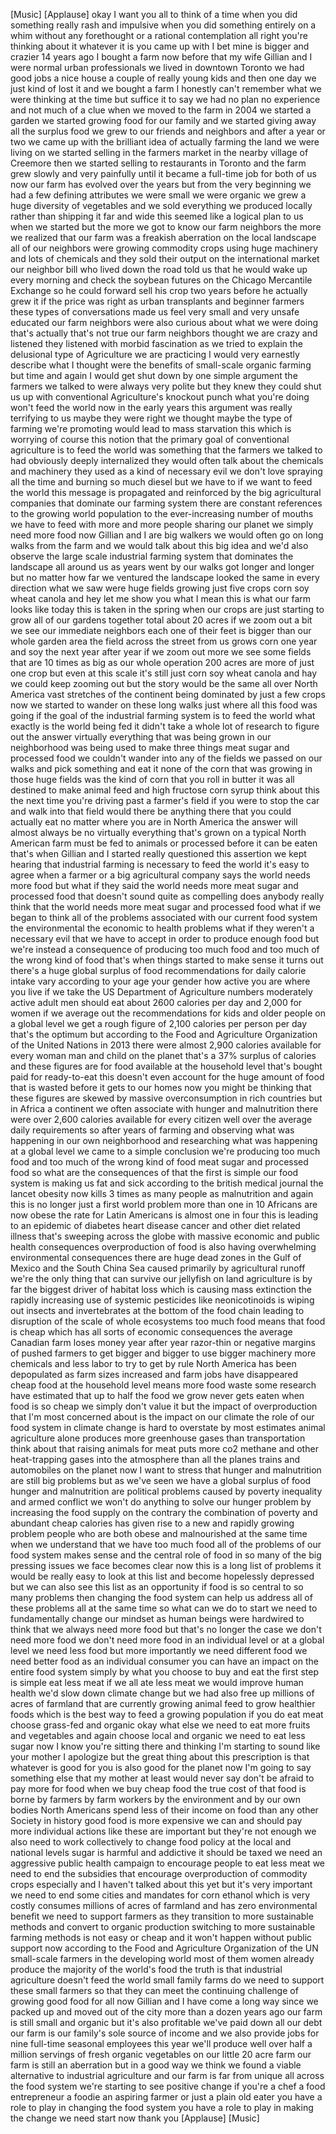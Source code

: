 
[Music]
[Applause]
okay I want you all to think of a time
when you did something really rash and
impulsive when you did something
entirely on a whim without any
forethought or a rational contemplation
all right you&#39;re thinking about it
whatever it is you came up with I bet
mine is bigger and crazier 14 years ago
I bought a farm now before that my wife
Gillian and I were normal
urban professionals we lived in downtown
Toronto we had good jobs a nice house a
couple of really young kids and then one
day we just kind of lost it and we
bought a farm I honestly can&#39;t remember
what we were thinking at the time but
suffice it to say we had no plan no
experience and not much of a clue when
we moved to the farm in 2004 we started
a garden we started growing food for our
family and we started giving away all
the surplus food we grew to our friends
and neighbors and after a year or two we
came up with the brilliant idea of
actually farming the land we were living
on we started selling in the farmers
market in the nearby village of Creemore
then we started selling to restaurants
in Toronto and the farm grew slowly and
very painfully until it became a
full-time job for both of us now
our farm has evolved over the years but
from the very beginning we had a few
defining attributes we were small we
were organic we grew a huge diversity of
vegetables and we sold everything we
produced locally rather than shipping it
far and wide this seemed like a logical
plan to us when we started but the more
we got to know our farm neighbors the
more we realized that our farm was a
freakish aberration on the local
landscape all of our neighbors were
growing commodity crops using huge
machinery and lots of chemicals and they
sold their output on the international
market our neighbor bill who lived down
the road told us that he would wake up
every morning and check the soybean
futures on the Chicago Mercantile
Exchange so he could forward sell his
crop two years before he actually grew
it if the price was right as urban
transplants and beginner farmers these
types of conversations made us feel very
small and very unsafe
educated our farm neighbors were also
curious about what we were doing that&#39;s
actually that&#39;s not true
our farm neighbors thought we are crazy
and listened they listened with morbid
fascination as we tried to explain the
delusional type of Agriculture we are
practicing I would very earnestly
describe what I thought were the
benefits of small-scale organic farming
but time and again I would get shut down
by one simple argument the farmers we
talked to were always very polite but
they knew they could shut us up with
conventional Agriculture&#39;s knockout
punch what you&#39;re doing won&#39;t feed the
world now in the early years this
argument was really terrifying to us
maybe they were right we thought maybe
the type of farming we&#39;re promoting
would lead to mass starvation this which
is worrying of course this notion that
the primary goal of conventional
agriculture is to feed the world was
something that the farmers we talked to
had obviously deeply internalized they
would often talk about the chemicals and
machinery they used as a kind of
necessary evil
we don&#39;t love spraying all the time and
burning so much diesel but we have to if
we want to feed the world this message
is propagated and reinforced by the big
agricultural companies that dominate our
farming system there are constant
references to the growing world
population to the ever-increasing number
of mouths we have to feed with more and
more people sharing our planet we simply
need more food now Gillian and I are big
walkers we would often go on long walks
from the farm and we would talk about
this big idea and we&#39;d also observe the
large scale industrial farming system
that dominates the landscape all around
us as years went by our walks got longer
and longer but no matter how far we
ventured the landscape looked the same
in every direction what we saw were huge
fields growing just five crops corn soy
wheat canola and hey let me show you
what I mean this is what our farm looks
like today this is taken in the spring
when our crops are just starting to grow
all of our gardens together total about
20 acres if we zoom out a bit we see our
immediate neighbors each one of their
feet
is bigger than our whole garden area the
field across the street from us grows
corn one year and soy the next year
after year if we zoom out more we see
some fields that are 10 times as big as
our whole operation 200 acres are more
of just one crop but even at this scale
it&#39;s still just corn soy wheat canola
and hay we could keep zooming out but
the story would be the same all over
North America vast stretches of the
continent being dominated by just a few
crops now we started to wander on these
long walks just where all this food was
going if the goal of the industrial
farming system is to feed the world what
exactly is the world being fed it didn&#39;t
take a whole lot of research to figure
out the answer
virtually everything that was being
grown in our neighborhood was being used
to make three things meat sugar and
processed food we couldn&#39;t wander into
any of the fields we passed on our walks
and pick something and eat it none of
the corn that was growing in those huge
fields was the kind of corn that you
roll in butter it was all destined to
make animal feed and high fructose corn
syrup think about this the next time
you&#39;re driving past a farmer&#39;s field if
you were to stop the car and walk into
that field would there be anything there
that you could actually eat no matter
where you are in North America the
answer will almost always be no
virtually everything that&#39;s grown on a
typical North American farm must be fed
to animals or processed before it can be
eaten
that&#39;s when Gillian and I started really
questioned this assertion we kept
hearing that industrial farming is
necessary to feed the world it&#39;s easy to
agree when a farmer or a big
agricultural company says the world
needs more food but what if they said
the world needs more meat sugar and
processed food that doesn&#39;t sound quite
as compelling does anybody really think
that the world needs more meat sugar and
processed food what if we began to think
all of the problems associated with our
current food system the environmental
the economic to health problems what if
they weren&#39;t a necessary evil that we
have to accept in order to produce
enough food but we&#39;re instead a
consequence of producing too much food
and too much of the wrong kind of food
that&#39;s when things started to make sense
it turns out there&#39;s a huge global
surplus of food recommendations for
daily calorie intake vary according to
your age your gender how active you are
where you live if we take the US
Department of Agriculture numbers
moderately active adult men should eat
about 2600 calories per day and 2,000
for women if we average out the
recommendations for kids and older
people on a global level we get a rough
figure of 2,100 calories per person per
day that&#39;s the optimum but according to
the Food and Agriculture Organization of
the United Nations in 2013 there were
almost 2,900 calories available for
every woman man and child on the planet
that&#39;s a 37% surplus of calories and
these figures are for food available at
the household level that&#39;s bought paid
for ready-to-eat this doesn&#39;t even
account for the huge amount of food that
is wasted before it gets to our homes
now you might be thinking that these
figures are skewed by massive
overconsumption in rich countries but in
Africa a continent we often associate
with hunger and malnutrition
there were over 2,600 calories available
for every citizen well over the average
daily requirements so after years of
farming and observing what was happening
in our own neighborhood and researching
what was happening at a global level we
came to a simple conclusion we&#39;re
producing too much food and too much of
the wrong kind of food meat sugar and
processed food so what are the
consequences of that the first is simple
our food system is making us fat and
sick according to the british medical
journal the lancet
obesity now kills 3 times as many people
as malnutrition and again this is no
longer just a first world problem more
than one in 10 Africans are now obese
the rate for Latin Americans is almost
one in four this is leading to an
epidemic of diabetes heart disease
cancer and other diet related illness
that&#39;s sweeping across the globe with
massive economic and public health
consequences overproduction of food is
also having overwhelming environmental
consequences
there are huge dead zones in the Gulf of
Mexico and the South China Sea caused
primarily by agricultural runoff we&#39;re
the only thing that can survive our
jellyfish on land agriculture is by far
the biggest driver of habitat loss which
is causing mass extinction the rapidly
increasing use of systemic pesticides
like neonicotinoids is wiping out
insects and invertebrates at the bottom
of the food chain leading to disruption
of the scale of whole ecosystems too
much food means that food is cheap which
has all sorts of economic consequences
the average Canadian farm loses money
year after year razor-thin or negative
margins of pushed farmers to get bigger
and bigger to use bigger machinery more
chemicals and less labor to try to get
by rule North America has been
depopulated as farm sizes increased and
farm jobs have disappeared cheap food at
the household level means more food
waste some research have estimated that
up to half the food we grow never gets
eaten when food is so cheap we simply
don&#39;t value it but the impact of
overproduction that I&#39;m most concerned
about is the impact on our climate the
role of our food system in climate
change is hard to overstate by most
estimates animal agriculture alone
produces more greenhouse gases than
transportation think about that raising
animals for meat puts more co2 methane
and other heat-trapping gases into the
atmosphere than all the planes trains
and automobiles on the planet now I want
to stress that hunger and malnutrition
are still big problems but as we&#39;ve seen
we have a global surplus of food hunger
and malnutrition are political problems
caused by poverty inequality and armed
conflict we won&#39;t do anything to solve
our hunger problem by increasing the
food supply on the contrary the
combination of poverty and abundant
cheap calories has given rise to a new
and rapidly growing problem people who
are both obese and malnourished at the
same time when we understand that we
have too much food all of the problems
of our food system makes sense and the
central role of food in so many of the
big pressing issues we face becomes
clear now
this is a long list of problems it would
be really easy to look at this list and
become hopelessly depressed but we can
also see this list as an opportunity if
food is so central to so many problems
then changing the food system can help
us address all of these problems all at
the same time so what can we do to start
we need to fundamentally change our
mindset as human beings were hardwired
to think that we always need more food
but that&#39;s no longer the case we don&#39;t
need more food we don&#39;t need more food
in an individual level or at a global
level we need less food but more
importantly we need different food we
need better food as an individual
consumer you can have an impact on the
entire food system simply by what you
choose to buy and eat the first step is
simple eat less meat if we all ate less
meat we would improve human health we&#39;d
slow down climate change but we had also
free up millions of acres of farmland
that are currently growing animal feed
to grow healthier foods which is the
best way to feed a growing population if
you do eat meat
choose grass-fed and organic okay what
else we need to eat more fruits and
vegetables and again choose local and
organic we need to eat less sugar now I
know you&#39;re sitting there and thinking
I&#39;m starting to sound like your mother I
apologize but the great thing about this
prescription is that whatever is good
for you is also good for the planet now
I&#39;m going to say something else that my
mother at least would never say don&#39;t be
afraid to pay more for food when we buy
cheap food the true cost of that food is
borne by farmers by farm workers by the
environment and by our own bodies North
Americans spend less of their income on
food than any other Society in history
good food is more expensive we can and
should pay more individual actions like
these are important but they&#39;re not
enough we also need to work collectively
to change food policy at the local and
national levels sugar is harmful and
addictive it should be taxed
we need an aggressive public health
campaign to encourage people to eat less
meat we need to end the subsidies that
encourage overproduction of commodity
crops especially and I haven&#39;t talked
about this yet but it&#39;s very important
we need to end some
cities and mandates for corn ethanol
which is very costly consumes millions
of acres of farmland and has zero
environmental benefit we need to support
farmers as they transition to more
sustainable methods and convert to
organic production switching to more
sustainable farming methods is not easy
or cheap and it won&#39;t happen without
public support now according to the Food
and Agriculture Organization of the UN
small-scale farmers in the developing
world most of them women already produce
the majority of the world&#39;s food the
truth is that industrial agriculture
doesn&#39;t feed the world small family
farms do we need to support these small
farmers so that they can meet the
continuing challenge of growing good
food for all now Gillian and I have come
a long way since we packed up and moved
out of the city more than a dozen years
ago our farm is still small and organic
but it&#39;s also profitable we&#39;ve paid down
all our debt our farm is our family&#39;s
sole source of income and we also
provide jobs for nine full-time seasonal
employees this year we&#39;ll produce well
over half a million servings of fresh
organic vegetables on our little 20 acre
farm our farm is still an aberration but
in a good way we think we found a viable
alternative to industrial agriculture
and our farm is far from unique all
across the food system we&#39;re starting to
see positive change if you&#39;re a chef a
food entrepreneur a foodie an aspiring
farmer or just a plain old eater you
have a role to play in changing the food
system you have a role to play in making
the change we need start now thank you
[Applause]
[Music]
